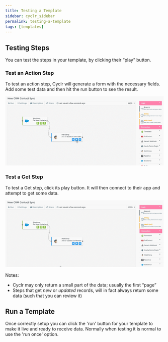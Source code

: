 ```yaml
---
title: Testing a Template
sidebar: cyclr_sidebar
permalink: testing-a-template
tags: [templates]
---
```


## Testing Steps

You can test the steps in your template, by clicking their “play” button.

### Test an Action Step

To test an action step, Cyclr will generate a form with the necessary fields. Add some test data and then hit the run button to see the result.

![](./images/test-action-step.gif)

### Test a Get Step

To test a Get step, click its play button. It will then connect to their app and attempt to get some data.

![](./images/test-get-step.gif)

Notes:

*   Cyclr may only return a small part of the data; usually the first “page”
*   Steps that get _new_ or _updated_ records, will in fact always return some data (such that you can review it)

## Run a Template

Once correctly setup  you can click the 'run' button for your template to make it live and ready to receive data. Normally when testing it is normal to use the 'run once' option.

